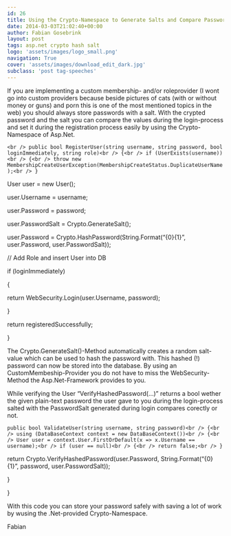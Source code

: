 ```yaml
---
id: 26
title: Using the Crypto-Namespace to Generate Salts and Compare Passwords
date: 2014-03-03T21:02:40+00:00
author: Fabian Gosebrink
layout: post
tags: asp.net crypto hash salt 
logo: 'assets/images/logo_small.png'
navigation: True
cover: 'assets/images/download_edit_dark.jpg'
subclass: 'post tag-speeches'
---
```


If you are implementing a custom membership- and/or roleprovider (I wont go into custom providers because beside pictures of cats (with or without money or guns) and porn this is one of the most mentioned topics in the web) you should always store passwords with a salt. With the crypted password and the salt you can compare the values during the login-process and set it during the registration process easily by using the Crypto-Namespace of Asp.Net.

`<br />
public bool RegisterUser(string username, string password, bool loginImmediately, string role)<br />
{<br />
if (UserExists(username))<br />
{<br />
throw new MembershipCreateUserException(MembershipCreateStatus.DuplicateUserName);<br />
}`

User user = new User();
  
user.Username = username;
  
user.Password = password;
  
user.PasswordSalt = Crypto.GenerateSalt();
  
user.Password = Crypto.HashPassword(String.Format(&#8220;{0}{1}&#8221;, user.Password, user.PasswordSalt));

// Add Role and insert User into DB

if (loginImmediately)
  
{
  
return WebSecurity.Login(user.Username, password);
  
}

return registeredSuccessfully;
  
}

The Crypto.GenerateSalt()-Method automatically creates a random salt-value which can be used to hash the password with. This hashed (!) password can now be stored into the database. By using an CustomMembeship-Provider you do not have to miss the WebSecurity-Method the Asp.Net-Framework provides to you.

While verifying the User &#8220;VerifyHashedPassword(&#8230;)&#8221; returns a bool wether the given plain-text password the user gave to you during the login-process salted with the PasswordSalt generated during login compares corectly or not.

`public bool ValidateUser(string username, string password)<br />
{<br />
using (DataBaseContext context = new DataBaseContext())<br />
{<br />
User user = context.User.FirstOrDefault(x => x.Username == username);<br />
if (user == null)<br />
{<br />
return false;<br />
}`

return Crypto.VerifyHashedPassword(user.Password, String.Format(&#8220;{0}{1}&#8221;, password, user.PasswordSalt));
  
}
  
}

With this code you can store your password safely with saving a lot of work by wusing the .Net-provided Crypto-Namespace.

Fabian
